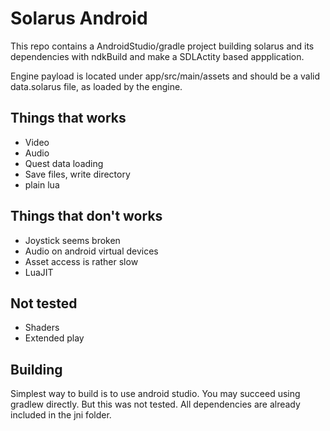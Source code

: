 # Solarus Android

This repo contains a AndroidStudio/gradle project building solarus and its dependencies with ndkBuild and make a SDLActity based appplication.

Engine payload is located under app/src/main/assets and should be a valid data.solarus file, as loaded by the engine.

## Things that works

* Video
* Audio
* Quest data loading
* Save files, write directory
* plain lua

## Things that don't works

* Joystick seems broken
* Audio on android virtual devices
* Asset access is rather slow
* LuaJIT

## Not tested

* Shaders
* Extended play

## Building

Simplest way to build is to use android studio. You may succeed using gradlew directly. But this was not tested. All dependencies are already included in the jni folder.
